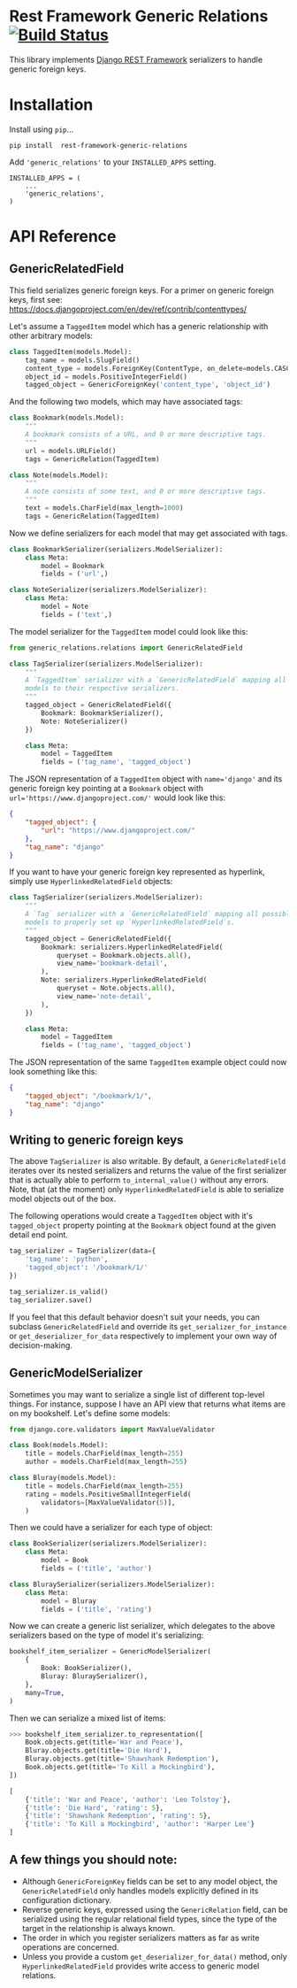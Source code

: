 # Rest Framework Generic Relations [![Build Status](https://travis-ci.org/Ian-Foote/rest-framework-generic-relations.svg?branch=pep8)](https://travis-ci.org/Ian-Foote/rest-framework-generic-relations)

This library implements [Django REST Framework](http://www.django-rest-framework.org/) serializers to handle generic foreign keys.

# Installation

Install using `pip`...

    pip install  rest-framework-generic-relations

Add `'generic_relations'` to your `INSTALLED_APPS` setting.

    INSTALLED_APPS = (
        ...
        'generic_relations',
    )



# API Reference

## GenericRelatedField

This field serializes generic foreign keys. For a primer on generic foreign keys, first see: https://docs.djangoproject.com/en/dev/ref/contrib/contenttypes/


Let's assume a `TaggedItem` model which has a generic relationship with other arbitrary models:

```python
class TaggedItem(models.Model):
    tag_name = models.SlugField()
    content_type = models.ForeignKey(ContentType, on_delete=models.CASCADE)
    object_id = models.PositiveIntegerField()
    tagged_object = GenericForeignKey('content_type', 'object_id')
```

And the following two models, which may have associated tags:

```python
class Bookmark(models.Model):
    """
    A bookmark consists of a URL, and 0 or more descriptive tags.
    """
    url = models.URLField()
    tags = GenericRelation(TaggedItem)

class Note(models.Model):
    """
    A note consists of some text, and 0 or more descriptive tags.
    """
    text = models.CharField(max_length=1000)
    tags = GenericRelation(TaggedItem)
```

Now we define serializers for each model that may get associated with tags.

```python
class BookmarkSerializer(serializers.ModelSerializer):
    class Meta:
        model = Bookmark
        fields = ('url',)

class NoteSerializer(serializers.ModelSerializer):
    class Meta:
        model = Note
        fields = ('text',)
```

The model serializer for the `TaggedItem` model could look like this:

```python
from generic_relations.relations import GenericRelatedField

class TagSerializer(serializers.ModelSerializer):
    """
    A `TaggedItem` serializer with a `GenericRelatedField` mapping all possible
    models to their respective serializers.
    """
    tagged_object = GenericRelatedField({
        Bookmark: BookmarkSerializer(),
        Note: NoteSerializer()
    })

    class Meta:
        model = TaggedItem
        fields = ('tag_name', 'tagged_object')
```

The JSON representation of a `TaggedItem` object with `name='django'` and its generic foreign key pointing at a `Bookmark` object with `url='https://www.djangoproject.com/'` would look like this:

```json
{
    "tagged_object": {
        "url": "https://www.djangoproject.com/"
    },
    "tag_name": "django"
}
```

If you want to have your generic foreign key represented as hyperlink, simply use `HyperlinkedRelatedField` objects:

```python
class TagSerializer(serializers.ModelSerializer):
    """
    A `Tag` serializer with a `GenericRelatedField` mapping all possible
    models to properly set up `HyperlinkedRelatedField`s.
    """
    tagged_object = GenericRelatedField({
        Bookmark: serializers.HyperlinkedRelatedField(
            queryset = Bookmark.objects.all(),
            view_name='bookmark-detail',
        ),
        Note: serializers.HyperlinkedRelatedField(
            queryset = Note.objects.all(),
            view_name='note-detail',
        ),
    })

    class Meta:
        model = TaggedItem
        fields = ('tag_name', 'tagged_object')
```

The JSON representation of the same `TaggedItem` example object could now look something like this:

```json
{
    "tagged_object": "/bookmark/1/",
    "tag_name": "django"
}
```

## Writing to generic foreign keys

The above `TagSerializer` is also writable. By default, a `GenericRelatedField` iterates over its nested serializers and returns the value of the first serializer that is actually able to perform `to_internal_value()` without any errors.
Note, that (at the moment) only `HyperlinkedRelatedField` is able to serialize model objects out of the box.


The following operations would create a `TaggedItem` object with it's `tagged_object` property pointing at the `Bookmark` object found at the given detail end point.

```python
tag_serializer = TagSerializer(data={
    'tag_name': 'python',
    'tagged_object': '/bookmark/1/'
})

tag_serializer.is_valid()
tag_serializer.save()
```

If you feel that this default behavior doesn't suit your needs, you can subclass `GenericRelatedField` and override its `get_serializer_for_instance` or `get_deserializer_for_data` respectively to implement your own way of decision-making.

## GenericModelSerializer

Sometimes you may want to serialize a single list of different top-level things. For instance, suppose I have an API view that returns what items are on my bookshelf. Let's define some models:

```python
from django.core.validators import MaxValueValidator

class Book(models.Model):
    title = models.CharField(max_length=255)
    author = models.CharField(max_length=255)

class Bluray(models.Model):
    title = models.CharField(max_length=255)
    rating = models.PositiveSmallIntegerField(
        validators=[MaxValueValidator(5)],
    )
```

Then we could have a serializer for each type of object:

```python
class BookSerializer(serializers.ModelSerializer):
    class Meta:
        model = Book
        fields = ('title', 'author')

class BluraySerializer(serializers.ModelSerializer):
    class Meta:
        model = Bluray
        fields = ('title', 'rating')
```

Now we can create a generic list serializer, which delegates to the above serializers based on the type of model it's serializing:

```python
bookshelf_item_serializer = GenericModelSerializer(
    {
        Book: BookSerializer(),
        Bluray: BluraySerializer(),
    },
    many=True,
)
```

Then we can serialize a mixed list of items:

```python
>>> bookshelf_item_serializer.to_representation([
    Book.objects.get(title='War and Peace'),
    Bluray.objects.get(title='Die Hard'),
    Bluray.objects.get(title='Shawshank Redemption'),
    Book.objects.get(title='To Kill a Mockingbird'),
])

[
    {'title': 'War and Peace', 'author': 'Leo Tolstoy'},
    {'title': 'Die Hard', 'rating': 5},
    {'title': 'Shawshank Redemption', 'rating': 5},
    {'title': 'To Kill a Mockingbird', 'author': 'Harper Lee'}
]
```


## A few things you should note:

* Although `GenericForeignKey` fields can be set to any model object, the `GenericRelatedField` only handles models explicitly defined in its configuration dictionary.
* Reverse generic keys, expressed using the `GenericRelation` field, can be serialized using the regular relational field types, since the type of the target in the relationship is always known.
* The order in which you register serializers matters as far as write operations are concerned.
* Unless you provide a custom `get_deserializer_for_data()` method, only `HyperlinkedRelatedField` provides write access to generic model relations.
